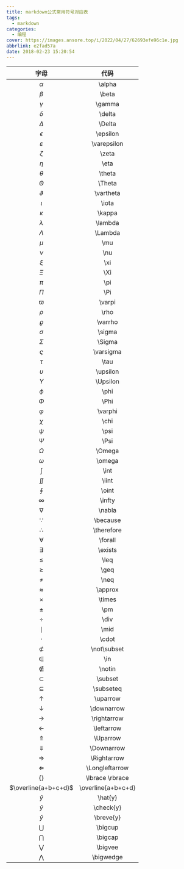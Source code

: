 ```yaml
---
title: markdown公式常用符号对应表
tags:
  - markdown
categories:
  - 编程
cover: https://images.ansore.top/i/2022/04/27/62693efe96c1e.jpg
abbrlink: e2fad57a
date: 2018-02-23 15:20:54
---
```


|         字母         |        代码        |
| :------------------: | :----------------: |
|       $\alpha$       |       \alpha       |
|       $\beta$        |       \beta        |
|       $\gamma$       |       \gamma       |
|       $\delta$       |       \delta       |
|       $\Delta$       |       \Delta       |
|      $\epsilon$      |      \epsilon      |
|    $\varepsilon$     |    \varepsilon     |
|       $\zeta$        |       \zeta        |
|        $\eta$        |        \eta        |
|       $\theta$       |       \theta       |
|       $\Theta$       |       \Theta       |
|     $\vartheta$      |     \vartheta      |
|       $\iota$        |       \iota        |
|       $\kappa$       |       \kappa       |
|      $\lambda$       |      \lambda       |
|      $\Lambda$       |      \Lambda       |
|        $\mu$         |        \mu         |
|        $\nu$         |        \nu         |
|        $\xi$         |        \xi         |
|        $\Xi$         |        \Xi         |
|        $\pi$         |        \pi         |
|        $\Pi$         |        \Pi         |
|       $\varpi$       |       \varpi       |
|        $\rho$        |        \rho        |
|      $\varrho$       |      \varrho       |
|       $\sigma$       |       \sigma       |
|       $\Sigma$       |       \Sigma       |
|     $\varsigma$      |     \varsigma      |
|        $\tau$        |        \tau        |
|      $\upsilon$      |      \upsilon      |
|      $\Upsilon$      |      \Upsilon      |
|        $\phi$        |        \phi        |
|        $\Phi$        |        \Phi        |
|      $\varphi$       |      \varphi       |
|        $\chi$        |        \chi        |
|        $\psi$        |        \psi        |
|        $\Psi$        |        \Psi        |
|       $\Omega$       |       \Omega       |
|       $\omega$       |       \omega       |
|        $\int$        |        \int        |
|       $\iint$        |       \iint        |
|       $\oint$        |       \oint        |
|       $\infty$       |       \infty       |
|       $\nabla$       |       \nabla       |
|      $\because$      |      \because      |
|     $\therefore$     |     \therefore     |
|      $\forall$       |      \forall       |
|      $\exists$       |      \exists       |
|        $\leq$        |        \leq        |
|        $\geq$        |        \geq        |
|        $\neq$        |        \neq        |
|      $\approx$       |      \approx       |
|       $\times$       |       \times       |
|        $\pm$         |        \pm         |
|        $\div$        |        \div        |
|        $\mid$        |        \mid        |
|       $\cdot$        |       \cdot        |
|    $\not\subset$     |    \not\subset     |
|        $\in$         |        \in         |
|       $\notin$       |       \notin       |
|      $\subset$       |      \subset       |
|     $\subseteq$      |     \subseteq      |
|      $\uparrow$      |      \uparrow      |
|     $\downarrow$     |     \downarrow     |
|    $\rightarrow$     |    \rightarrow     |
|     $\leftarrow$     |     \leftarrow     |
|      $\Uparrow$      |      \Uparrow      |
|     $\Downarrow$     |     \Downarrow     |
|    $\Rightarrow$     |    \Rightarrow     |
|   $\Longleftarrow$   |   \Longleftarrow   |
|  $\lbrace \rbrace$   |  \lbrace \rbrace   |
| $\overline{a+b+c+d}$ | \overline{a+b+c+d} |
|      $\hat{y}$       |      \hat{y}       |
|     $\check{y}$      |     \check{y}      |
|     $\breve{y}$      |     \breve{y}      |
|      $\bigcup$       |      \bigcup       |
|      $\bigcap$       |      \bigcap       |
|      $\bigvee$       |      \bigvee       |
|     $\bigwedge$      |     \bigwedge      |


